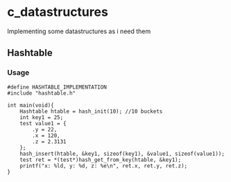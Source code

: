 # c_datastructures
Implementing some datastructures as i need them

## Hashtable
### Usage
```
#define HASHTABLE_IMPLEMENTATION
#include "hashtable.h"

int main(void){
    Hashtable htable = hash_init(10); //10 buckets
    int key1 = 25;
    test value1 = {
        .y = 22,
        .x = 120,
        .z = 2.3131
    };
    hash_insert(htable, &key1, sizeof(key1), &value1, sizeof(value1));
    test ret = *(test*)hash_get_from_key(htable, &key1);
    printf("x: %ld, y: %d, z: %e\n", ret.x, ret.y, ret.z);
}
```
